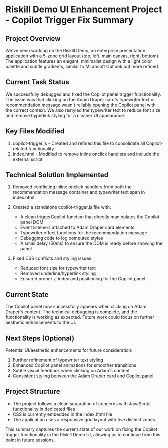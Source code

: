 # Riskill Demo UI Enhancement Project - Copilot Trigger Fix Summary

## Project Overview

We've been working on the Riskill Demo, an enterprise presentation application with a 5-zone grid layout (top, left, main canvas, right, bottom). The application features an elegant, minimalist design with a light color palette and subtle gradients, similar to Microsoft Outlook but more refined.

## Current Task Status

We successfully debugged and fixed the Copilot panel trigger functionality. The issue was that clicking on the Adam Draper card's typewriter text or recommendation message wasn't reliably opening the Copilot panel with the correct context. We also restyled the typewriter text to reduce font size and remove hyperlink styling for a cleaner UI appearance.

## Key Files Modified

1. copilot-trigger.js - Created and refined this file to consolidate all Copilot-related functionality
2. index.html - Modified to remove inline onclick handlers and include the external script

## Technical Solution Implemented

1. Removed conflicting inline onclick handlers from both the recommendation message container and typewriter text span in index.html
    
2. Created a standalone copilot-trigger.js file with:
    
    - A clean triggerCopilot function that directly manipulates the Copilot panel DOM
    - Event listeners attached to Adam Draper card elements
    - Typewriter effect functions for the recommendation message
    - Debugging code to log computed styles
    - A small delay (50ms) to ensure the DOM is ready before showing the panel
3. Fixed CSS conflicts and styling issues:
    
    - Reduced font size for typewriter text
    - Removed underline/hyperlink styling
    - Ensured proper z-index and positioning for the Copilot panel

## Current State

The Copilot panel now successfully appears when clicking on Adam Draper's content. The technical debugging is complete, and the functionality is working as expected. Future work could focus on further aesthetic enhancements to the UI.

## Next Steps (Optional)

Potential UI/aesthetic enhancements for future consideration:

1. Further refinement of typewriter text styling
2. Enhanced Copilot panel animations for smoother transitions
3. Subtle visual feedback when clicking on Adam's content
4. Consistent styling between the Adam Draper card and Copilot panel

## Project Structure

- The project follows a clean separation of concerns with JavaScript functionality in dedicated files
- CSS is currently embedded in the index.html file
- The application uses a responsive grid layout with five distinct zones

This summary captures the current state of our work on fixing the Copilot trigger functionality in the Riskill Demo UI, allowing us to continue from this point in future sessions.